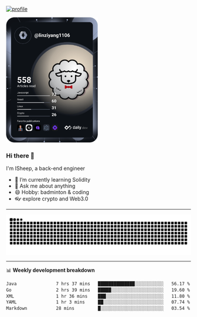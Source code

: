 [![profile](https://user-images.githubusercontent.com/54968314/208005045-e4b42f3b-833d-4242-bfcc-e764865553a2.svg)](https://www.calligrapher.ai/)

<a href="https://app.daily.dev/linziyang1106"><img src="/devcard.png" width="250" alt="ISheep's Dev Card"/></a>

### Hi there 🐏

I'm ISheep, a back-end engineer

- 🔭 I’m currently learning Solidity
- 💬 Ask me about anything
- 😄 Hobby: badminton & coding
- 👓 explore crypto and Web3.0

-------

![](https://raw.githubusercontent.com/ISheepp/ISheepp/output/github-contribution-grid-snake.svg)

-------

📊 **Weekly development breakdown**
<!--START_SECTION:waka-->

```txt
Java               7 hrs 37 mins   ██████████████░░░░░░░░░░░   56.17 %
Go                 2 hrs 39 mins   █████░░░░░░░░░░░░░░░░░░░░   19.60 %
XML                1 hr 36 mins    ███░░░░░░░░░░░░░░░░░░░░░░   11.80 %
YAML               1 hr 3 mins     ██░░░░░░░░░░░░░░░░░░░░░░░   07.74 %
Markdown           28 mins         █░░░░░░░░░░░░░░░░░░░░░░░░   03.54 %
```

<!--END_SECTION:waka-->
